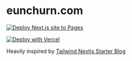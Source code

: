 # eunchurn.com

[![Deploy Next.js site to Pages](https://github.com/eunchurn/eunchurn.com/actions/workflows/nextjs.yml/badge.svg)](https://github.com/eunchurn/eunchurn.com/actions/workflows/nextjs.yml)

[![Deploy with Vercel](https://vercel.com/button)](https://vercel.com/new/clone?repository-url=https%3A%2F%2Fgithub.com%2Feunchurn%2Feunchurn.com)

Heavily inspired by [Tailwind Nextjs Starter Blog](https://github.com/timlrx/tailwind-nextjs-starter-blog)
